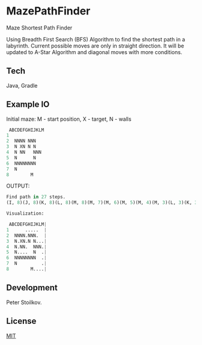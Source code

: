 # MazePathFinder
Maze Shortest Path Finder

Using Breadth First Search (BFS) Algorithm to find the shortest path in a labyrinth. Current possible moves are only in straight direction. It will be updated to A-Star Algorithm and diagonal moves with more conditions.

## Tech

Java, Gradle

## Example IO

Initial maze:
M - start position, X - target, N - walls

```python
 ABCDEFGHIJKLM
1             
2  NNNN NNN   
3  N XN N N   
4  N NN   NNN 
5  N      N   
6  NNNNNNNN   
7  N          
8        M    
```

OUTPUT:
```python
Find path in 27 steps.
(I, 8)(J, 8)(K, 8)(L, 8)(M, 8)(M, 7)(M, 6)(M, 5)(M, 4)(M, 3)(L, 3)(K, 3)(K, 2)(K, 1)(J, 1)(I, 1)(H, 1)(G, 1)(G, 2)(G, 3)(G, 4)(G, 5)(F, 5)(E, 5)(D, 5)(D, 4)(D, 3)(E, 3)

Visualization: 

 ABCDEFGHIJKLM|
1      .....  |
2  NNNN.NNN.  |
3  N.XN.N N...|
4  N.NN.  NNN.|
5  N....  N  .|
6  NNNNNNNN  .|
7  N         .|
8        M....|
```

## Development

Peter Stoilkov.

## License

[MIT](https://choosealicense.com/licenses/mit/)
